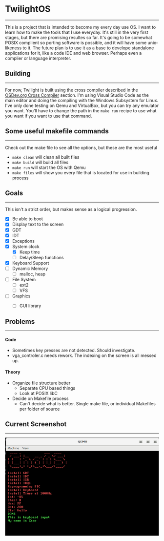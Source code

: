 # TwilightOS
----
This is a project that is intended to become my every day use OS. I want to learn how to make the tools that I use everyday. It's still in the very first stages, but there are promising resultes so far. It's going to be somewhat POSIX complient so porting software is possible, and it will have some unix-likeness to it. The future plan is to use it as a base to develope standalone applications for it, like a code IDE and web browser. Perhaps even a complier or language interpreter. 

## Building
----
For now, Twilight is built using the cross compiler described in the [OSDev.org Cross Compiler](https://wiki.osdev.org/GCC_Cross-Compiler) section. I'm using Visual Studio Code as the main editor and doing the compiling with the Windows Subsystem for Linux. I've only done testing on Qemu and VirtualBox, but you can try any emulator you want. You'll have to change the path in the `make run` recipe to use what you want if you want to use that command.

## **Some useful makefile commands**
----
Check out the make file to see all the options, but these are the most useful
- `make clean` will clean all built files
- `make build` will build all files
- `make run` will start the OS with Qemu
- `make files` will show you every file that is located for use in building process

## **Goals**
----
This isn't a strict order, but makes sense as a logical progression.
- [x] Be able to boot
- [x] Display text to the screen
- [x] GDT
- [x] IDT
- [x] Exceptions
- [x] System clock
  - [x] Keep time
  - [ ] Delay/Sleep functions
- [x] Keyboard Support
- [ ] Dynamic Memory
  - [ ] malloc, heap
- [ ] File System
  - [ ] ext2
  - [ ] VFS
- [ ] Graphics
  - [ ] GUI library


## **Problems**
----
#### Code
- Sometimes key presses are not detected. Should investigate.
- vga_controler.c needs rework. The indexing on the screen is all messed up.
#### Theory
- Organize file structure better
  * Separate CPU based things
  * Look at POSIX libC
- Decide on Makefile process
  * Can't decide what is better. Single make file, or individual Makefiles per folder of source
  
## **Current Screenshot**
----
![Latest Screenshot](/images/Keyboard_Input.PNG)
